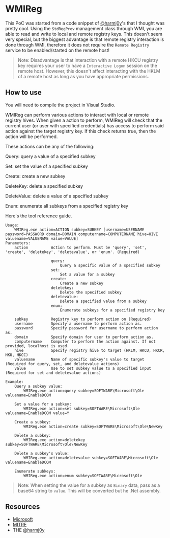 # WMIReg

This PoC was started from a code snippet of [@harmj0y](https://github.com/HarmJ0y)'s that I thought was pretty cool. Using the `StdRegProv` management class through WMI, you are able to read and write to local and remote registry keys. This doesn't seem very special, but the biggest advantage is that remote registry interaction is done through WMI, therefore it does not require the `Remote Registry` service to be enabled/started on the remote host!

>Note: Disadvantage is that interaction with a remote HKCU registry key requires your user to have a `Interactive Logon` session on the remote host. However, this doesn't affect interacting with the HKLM of a remote host as long as you have appropriate permissions.

## How to use
You will need to compile the project in Visual Studio.

WMIReg can perform various actions to interact with local or remote registry hives. When given a action to perform, WMIReg will check that the current user (or user with specified credentials) has access to perform said action against the target registry key. If this check returns true, then the action will be performed. 

These actions can be any of the following:

Query: query a value of a specified subkey

Set: set the value of a specified subkey

Create: create a new subkey

DeleteKey: delete a specified subkey

DeleteValue: delete a value of a specified subkey

Enum: enumerate all subkeys from a specified registry key

Here's the tool reference guide.

```
Usage:
    WMIReg.exe action=ACTION subkey=SUBKEY [username=USERNAME password=PASSWORD domain=DOMAIN computername=COMPUTERNAME hive=HIVE valuename=VALUENAME value=VALUE]
Parameters:
    action          Action to perform. Must be 'query', 'set', 'create', 'deletekey', 'deletevalue', or 'enum'. (Required)

                    query:
                        Query a specific value of a specified subkey
                    set:
                        Set a value for a subkey
                    create:
                        Create a new subkey
                    deletekey:
                        Delete the specified subkey
                    deletevalue:
                        Delete a specified value from a subkey
                    enum:
                        Enumerate subkeys for a specified registry key

    subkey          Registry key to perform action on (Required)
    username        Specify a username to perform action as.
    password        Specify password for username to perform action as.
    domain          Specify domain for user to perform action as.
    computername    Computer to perform the action against. If not provided, localhost is used.
    hive            Specify registry hive to target (HKLM, HKCU, HKCR, HKU, HKCC)
    valuename       Name of specific subkey's value to target (Required for query, set, and deletevalue actions)
    value           Use to set subkey value to a specified input (Required for set and deletevalue actions)

Example:
    Query a subkey value:
        WMIReg.exe action=query subkey=SOFTWARE\Microsoft\Ole valuename=EnableDCOM
    
    Set a value for a subkey:
        WMIReg.exe action=set subkey=SOFTWARE\Microsoft\Ole valuename=EnableDCOM value=Y

    Create a subkey:
        WMIReg.exe action=create subkey=SOFTWARE\Microsoft\Ole\NewKey

    Delete a subkey:
        WMIReg.exe action=deletekey subkey=SOFTWARE\Microsoft\Ole\NewKey

    Delete a subkey's value:
        WMIReg.exe action=deletevalue subkey=SOFTWARE\Microsoft\Ole valuename=EnableDCOM

    Enumerate subkeys:
        WMIReg.exe action=enum subkey=SOFTWARE\Microsoft\Ole
```

>Note: When setting the value for a subkey as `Binary` data, pass as a base64 string to `value`. This will be converted but he .Net assembly.

## Resources
- [Microsoft](https://docs.microsoft.com/en-us/previous-versions/windows/desktop/regprov/stdregprov)
- [MITRE](https://attack.mitre.org/techniques/T1047/)
- THE [@harmj0y](https://github.com/HarmJ0y)
